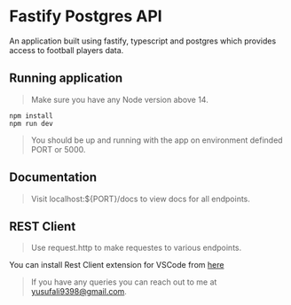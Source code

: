 # Fastify Postgres API

An application built using fastify, typescript and postgres which provides access to football players data.

## Running application

> Make sure you have any Node version above 14.

```
npm install
npm run dev
```

> You should be up and running with the app on environment definded PORT or 5000.

## Documentation

> Visit localhost:${PORT}/docs to view docs for all endpoints.

## REST Client

> Use request.http to make requestes to various endpoints.

You can install Rest Client extension for VSCode from [here](https://marketplace.visualstudio.com/items?itemName=humao.rest-client)

> If you have any queries you can reach out to me at yusufali9398@gmail.com.
